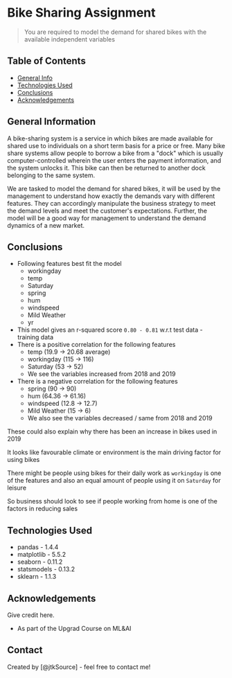# Bike Sharing Assignment
> You are required to model the demand for shared bikes with the available independent variables


## Table of Contents
* [General Info](#general-information)
* [Technologies Used](#technologies-used)
* [Conclusions](#conclusions)
* [Acknowledgements](#acknowledgements)

<!-- You can include any other section that is pertinent to your problem -->

## General Information
A bike-sharing system is a service in which bikes are made available for shared use to individuals on a short term basis for a price or free.
Many bike share systems allow people to borrow a bike from a "dock" which is usually computer-controlled wherein
the user enters the payment information, and the system unlocks it.
This bike can then be returned to another dock belonging to the same system.

We are tasked to model the demand for shared bikes, it will be used by the management to understand how exactly the demands vary with different features.
They can accordingly manipulate the business strategy to meet the demand levels and meet the customer's expectations.
Further, the model will be a good way for management to understand the demand dynamics of a new market.

## Conclusions
- Following features best fit the model 
  - workingday
  - temp
  - Saturday
  - spring
  - hum
  - windspeed
  - Mild Weather
  - yr
- This model gives an r-squared score  `0.80 - 0.81` w.r.t test data - training data
- There is a positive correlation for the following features
  - temp (19.9 -> 20.68 average)
  - workingday (115 -> 116)
  - Saturday (53 -> 52) 
  - We see the variables increased from 2018 and 2019
- There is a negative correlation for the following features
  - spring (90 -> 90)
  - hum (64.36 -> 61.16)
  - windspeed (12.8 -> 12.7)
  - Mild Weather (15 -> 6) 
  - We also see the variables decreased / same from 2018 and 2019
  
These could also explain why there has been an increase in bikes used in 2019

It looks like favourable climate or environment is the main driving factor for using bikes 

There might be people using bikes for their daily work as `workingday` is one of the features and also an equal amount of people using it on `Saturday` for leisure

So business should look to see if people working from home is one of the factors in reducing sales

## Technologies Used
- pandas - 1.4.4
- matplotlib - 5.5.2
- seaborn - 0.11.2
- statsmodels - 0.13.2
- sklearn - 1.1.3

## Acknowledgements
Give credit here.
- As part of the Upgrad Course on ML&AI


## Contact
Created by [@jtkSource] - feel free to contact me!
